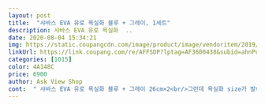 ```yaml
---
layout: post 
title:  "샤바스 EVA 유로 욕실화 블루 + 그레이, 1세트" 
description: 샤바스 EVA 유로 욕실화  ..
date: 2020-08-04 15:34:21 
img: https://static.coupangcdn.com/image/product/image/vendoritem/2019/01/18/4059324454/7509513c-dbe9-4f51-a4a0-8713dceea144.jpg 
linkUrl: https://link.coupang.com/re/AFFSDP?lptag=AF3600438&subid=ahnPublicAsk&pageKey=148572083&itemId=429650366&vendorItemId=4059324454&traceid=V0-113-83c0e9716365c0ac 
categories: [1015] 
color: 4A148C 
price: 6900 
author: Ask View Shop 
cont:  " 샤바스 EVA 유로 욕실화 블루 + 그레이 26cm×2<br/>그런데 욕실화 size가 발이 큰 남자분들이 신기엔 좀 작을것<br/>냄새 거의 없습니다.<br/><br/>새것이라서 그런지 거실에서 신어보니 욕실화가 미끄럽네요…<br/>일단 가볍습니다.<br/><br/>제가 발이좀 큰편이긴 한데 신어보니 발볼과 뒷꿈치에 여유가<br/>집에 있는 욕실화가 빗살무늬가 엄청 촘촘한건데 물때나 곰팡이가<br/>한개 가격에 2개 좋네요 ㅎ<br/>2개 들어잇구요 색상은 화면과 똑같아요<br/>♡구매이유♡<br/>♡구입가격 6900원<br/>♡재질 EVA<br/>♡제조국 중국<br/>♡주문일 2020 0205<br/>가볍고 좋은데 단점이라면<br/>같습니다.<br/><br/>고무냄새가 좀 심하네요<br/>그래서 바닥에 물기가 있는 욕실에서 신어보니 욕실바닥에선 전혀 밀리지 않습니다.<br/><br/>끼니 잘 지질 않아서 다시 욕실화를 구매했네요<br/>냄새는 그냥 일반적인 새 욕실화냄새나요<br/>높이도 딱 적당해서 안전하고 발 편해요<br/>되어 있습니다.<br/><br/>디자인과 색상이 가장 맘에들어요<br/>미끄럽지않아요 일부러 바닥에 다리 힘줘서 발 문대봤어요<br/>별로 없어요그리고 중국산이라서 그런지 마감처리가 약간 덜<br/>불안하다고 하실수 있어요!<br/>신다보면 없어지겟죠<br/>쓰러지지않아서 너무너무너무 좋아요<br/>아 무엇보다 욕실 벽에 세우면 한번에 바로 세워지고<br/>어떤제품을 사도 나는 그 냄새<br/>오 진짜 깨끗하고 너무좋아요<br/>욕실화 조금만 높아도 안정감 떨어져서 어른들은<br/>욕실화가 필요해서 찾다가 가격도 착하고 상품평도 괜찮아서 구매햇어요<br/>이거 그럴일이없어서 편<br/> -안 ㅋㅋ<br/>이거 두개컬러랑 세트라 인테리어적으로 훌륭해요<br/>잘신고 다응에도 재구매 하겟습니다<br/>전에쓰던게 지나치게 유연성있어서 욕실벽을타고 구부러져서<br/>제발은 240mm 발볼 등 표준이예요<br/>최근에 쿠팡코멧수건으로 바꿨는데 그 수건 컬러랑<br/>픽픽 쓰러졌거든요 완전 신경거슬렸는데<br/>하늘색이 흰빛이 많이돌아서 촌스럽지않아 좋아요<br/>" 
---
```

